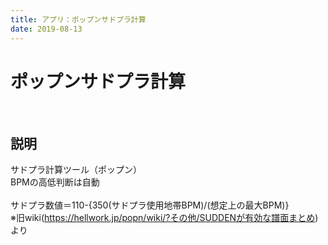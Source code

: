 ```yaml
---
title: アプリ：ポップンサドプラ計算
date: 2019-08-13
---
```


# ポップンサドプラ計算
<Sud/>

<br/>

## 説明
サドプラ計算ツール（ポップン）<br/>
BPMの高低判断は自動<br/>
<br/>
サドプラ数値＝110-{350(サドプラ使用地帯BPM)/(想定上の最大BPM)}<br/>
※旧wiki(https://hellwork.jp/popn/wiki/?その他/SUDDENが有効な譜面まとめ)より